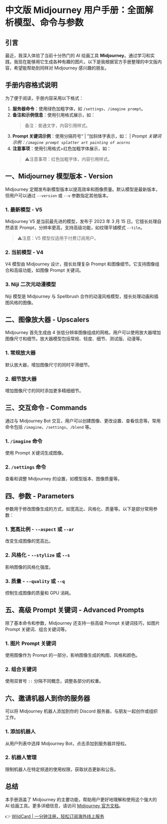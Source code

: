 # 中文版 Midjourney 用户手册：全面解析模型、命令与参数

## 引言

最近，我深入体验了当前十分热门的 AI 绘画工具 **Midjourney**。通过学习和实践，我现在能够用它生成各种有趣的图片。以下是我根据官方手册整理的中文版内容，希望能帮助到同样对 Midjourney 感兴趣的朋友。



## 手册内容格式说明

为了便于阅读，手册内容采用以下格式：

1. **服务器命令**：使用绿色加粗字体，如 `/settings`、`/imagine prompt`。
2. **备注和示例信息**：使用引用格式展示，如：
   > 备注：普通文字，内容引用样式。
3. **Prompt 关键词示例**：使用分隔符号“ | ”加斜体字表示，如：
   | _Prompt 关键词示例：`/imagine prompt splatter art painting of acorns`_
4. **注意事项**：使用引用格式+红色加粗字体展示，如：
   > ⚠️注意事项：红色加粗字体，内容引用样式。

## 一、Midjourney 模型版本 - Version

Midjourney 定期发布新模型版本以提高效率和图像质量。默认模型是最新版本，但用户可以通过 `--version` 或 `--v` 参数指定其他版本。

### 1. 最新模型 - V5
Midjourney V5 是当前最先进的模型，发布于 2023 年 3 月 15 日。它擅长处理自然语言 Prompt，分辨率更高，支持高级功能，如纹理平铺模式 `--tile`。

> ⚠️注意：V5 模型仅适用于付费订阅用户。

### 2. 当前模型 - V4
V4 模型由 Midjourney 设计，擅长处理复杂 Prompt 和图像细节。它支持图像组合和高级功能，如图像 Prompt 关键词。

### 3. Niji 二次元动漫模型
Niji 模型是 Midjourney 与 Spellbrush 合作的动漫风格模型，擅长处理动画和插图风格的图像。

## 二、图像放大器 - Upscalers

Midjourney 首先生成由 4 张低分辨率图像组成的网格。用户可以使用放大器增加图像尺寸和细节。放大器模型包括常规、轻度、细节、测试版、动漫等。

### 1. 常规放大器
默认放大器，增加图像尺寸的同时平滑细节。

### 2. 细节放大器
增加图像尺寸的同时添加更多精细细节。

## 三、交互命令 - Commands

通过与 Midjourney Bot 交互，用户可以创建图像、更改设置、查看信息等。常用命令包括 `/imagine`、`/settings`、`/blend` 等。

### 1. `/imagine` 命令
使用 Prompt 关键词生成图像。

### 2. `/settings` 命令
查看和调整 Midjourney 的设置，如模型版本、图像质量等。

## 四、参数 - Parameters

参数用于修改图像生成的方式，如宽高比、风格化、质量等。以下是部分常用参数：

### 1. 宽高比例 - `--aspect` 或 `--ar`
改变生成图像的宽高比。

### 2. 风格化 - `--stylize` 或 `--s`
影响图像的风格化强度。

### 3. 质量 - `--quality` 或 `--q`
控制生成图像的质量和 GPU 消耗。

## 五、高级 Prompt 关键词 - Advanced Prompts

除了基本命令和参数，Midjourney 还支持一些高级 Prompt 关键词技巧，如图片 Prompt 关键词、组合关键词等。

### 1. 图片 Prompt 关键词
使用图像作为 Prompt 的一部分，影响图像生成的构图、风格和颜色。

### 2. 组合关键词
使用双冒号 `::` 分隔不同概念，调整各部分的权重。

## 六、邀请机器人到你的服务器

可以将 Midjourney 机器人添加到你的 Discord 服务器，与朋友一起创作或组织工作。

### 1. 添加机器人
从用户列表中选择 Midjourney Bot，点击添加到服务器并授权。

### 2. 机器人管理
限制机器人在特定频道的使用权限，获取状态更新和公告。

## 总结

本手册涵盖了 Midjourney 的主要功能，帮助用户更好地理解和使用这个强大的 AI 绘画工具。更多详细信息，请访问 [Midjourney 官方文档](https://bbtdd.com/WildCard)。

👉 [WildCard | 一分钟注册，轻松订阅海外线上服务](https://bbtdd.com/WildCard)